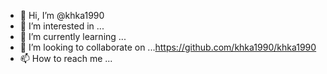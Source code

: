 - 👋 Hi, I’m @khka1990
- 👀 I’m interested in ...
- 🌱 I’m currently learning ...
- 💞️ I’m looking to collaborate on ...https://github.com/khka1990/khka1990
- 📫 How to reach me ...

<!---
khka1990/khka1990 is a ✨ special ✨ repository because its `README.md` (this file) appears on your GitHub profile.
You can click the Preview link to take a look at your changes.
--->
